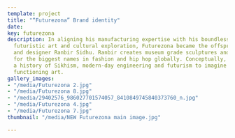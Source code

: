 ```yaml
---
template: project
title: "“Futurezona” Brand identity"
date: 
key: futurezona
description: In aligning his manufacturing expertise with his boundless passion for
  futuristic art and cultural exploration, Futurezona became the offspring of artist
  and designer Ranbir Sidhu. Ranbir creates museum grade sculptures and furniture
  for the biggest names in fashion and hip hop globally. Conceptually, Ranbir meshes
  a history of Sikhism, modern-day engineering and futurism to imagine and then create
  functioning art.
gallery_images:
- "/media/Futurezona 2.jpg"
- "/media/Futurezona 8.jpg"
- "/media/29402576_986027701574057_8410849745840373760_n.jpg"
- "/media/Futurezona 4.jpg"
- "/media/Futurezona 7.jpg"
thumbnail: "/media/NEW Futurezona main image.jpg"

---
```

